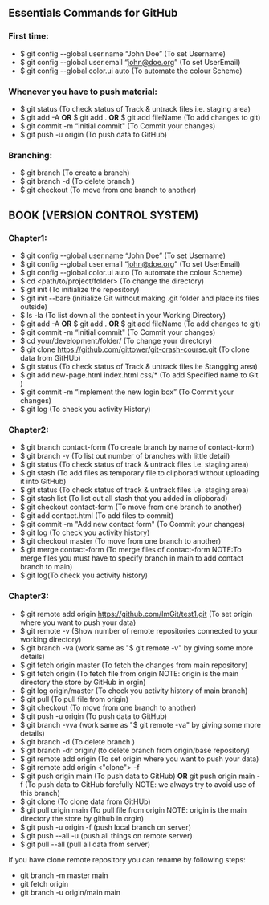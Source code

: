 ## Essentials Commands for GitHub

### First time:
- $ git config --global user.name “John Doe” (To set Username)
- $ git config --global user.email “john@doe.org” (To set UserEmail)
- $ git config --global color.ui auto (To automate the colour Scheme)

### Whenever you have to push material:
- $ git status (To check status of Track & untrack files i.e. staging area)
- $ git add -A <b>OR</b> $ git add . <b>OR</b> $ git add fileName (To add changes to git)
- $ git commit -m “Initial commit" (To Commit your changes)
- $ git push -u origin <branchname> (To push data to GitHub)

### Branching:
- $ git branch <branchname> (To create a branch)
- $ git branch -d <branchname> (To delete branch )
- $ git checkout <branchname> (To move from one branch to another)

## BOOK (VERSION CONTROL SYSTEM)

### Chapter1:
- $ git config --global user.name “John Doe” (To set Username)
- $ git config --global user.email “john@doe.org” (To set UserEmail)
- $ git config --global color.ui auto (To automate the colour Scheme)
- $ cd <path/to/project/folder> (To change the directory)
- $ git init (To initialize the repository)
- $ git init --bare (initialize Git without making .git folder and place its files outside)
- $ ls -la (To list down all the contect in your Working Directory)
- $ git add -A <b>OR</b> $ git add . <b>OR</b> $ git add fileName (To add changes to git)
- $ git commit -m “Initial commit" (To Commit your changes)
- $ cd your/development/folder/ (To change your directory)
- $ git clone https://github.com/gittower/git-crash-course.git (To clone data from GitHUb)
- $ git status (To check status of Track & untrack files i:e Stangging area)
- $ git add new-page.html index.html css/*  (To add Specified name to Git )
- $ git commit -m “Implement the new login box” (To Commit your changes)
- $ git log (To check you activity History)

### Chapter2:
- $ git branch contact-form (To create branch by name of contact-form)
- $ git branch -v (To list out number of branches with little detail)
- $ git status (To check status of track & untrack files i.e. staging area)
- $ git stash (To add files as temporary file to clipborad without uploading it into GitHub)
- $ git status (To check status of track & untrack files i.e. staging area)
- $ git stash list (To list out all stash that you added in clipborad)
- $ git checkout contact-form (To move from one branch to another)
- $ git add contact.html (To add files to commit)
- $ git commit -m "Add new contact form" (To Commit your changes)
- $ git log (To check you activity history)
- $ git checkout master (To move from one branch to another)
- $ git merge contact-form (To merge files of contact-form NOTE:To merge files you must have to specify branch in main to add contact branch to main)
- $ git log(To check you activity history)

### Chapter3:

- $ git remote add origin https://github.com/ImGit/test1.git (To set origin where you want to push your data)
- $ git remote -v (Show number of remote repositories connected to your working directory)
- $ git branch -va (work same as "$ git remote -v" by giving some more details)
- $ git fetch origin master (To fetch the changes from main repository)
- $ git fetch origin (To fetch file from origin NOTE: origin is the main directory the store by GitHub in orgin)
- $ git log origin/master  (To check you activity history of main branch)
- $ git pull (To pull file from origin)
- $ git checkout <branchname> (To move from one branch to another)
- $ git push -u origin <branchname> (To push data to GitHub)
- $ git branch -vva (work same as "$ git remote -va" by giving some more details)
- $ git branch -d <branchname> (To delete branch )
- $ git branch -dr origin/<branchname> (to delete branch from origin/base repository)
  </br>
- $ git remote add origin <url> (To set origin where you want to push your data)
- $ git remote add origin <"clone"> -f
- $ git push origin main (To push data to GitHub) <b>OR</b> git push origin main -f (To push data to GitHub forefully NOTE: we always try to avoid use of this branch)
- $ git clone <reponame> (To clone data from GitHUb)
- $ git pull origin main (To pull file from origin NOTE: origin is the main directory the store by github in orgin)
  </br>
- $ git push -u origin <branch> -f (push local branch on server)
- $ git push --all -u (push all things on remote server)
- $ git pull --all (pull all data from server)

If you have clone remote repository you can rename by following steps:
- git branch -m master main
- git fetch origin
- git branch -u origin/main main

